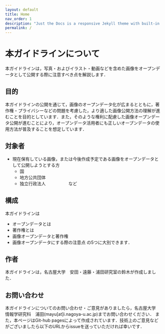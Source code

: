 ```yaml
---
layout: default
title: Home
nav_order: 1
description: "Just the Docs is a responsive Jekyll theme with built-in search that is easily customizable and hosted on GitHub Pages."
permalink: /
---
```

# 本ガイドラインについて
本ガイドラインは，写真・およびイラスト・動画などを含めた画像をオープンデータとして公開する際に注意すべき点を解説します．
## 目的
本ガイドラインの公開を通じて，画像のオープンデータ化が広まるとともに，著作権・プライバシーなどの問題を考慮した，より適した画像公開方法の理解が進むことを目的としています．また，そのような権利に配慮した画像オープンデータ公開が進むことにより，オープンデータ活用者にも正しいオープンデータの使用方法が普及することを想定しています．
## 対象者
- 現在保有している画像，または今後作成予定である画像をオープンデータとして公開しようとする方
	- 国
	- 地方公共団体
	- 独立行政法人
       　　　　　など

## 構成
本ガイドラインは
- オープンデータとは
- 著作権とは
- 画像オープンデータと著作権
- 画像オープンデータにする際の注意点
の5つに大別できます．
## 作者
本ガイドラインは，名古屋大学　安田・遠藤・浦田研究室の鈴木が作成しました．
## お問い合わせ
本ガイドラインについてのお問い合わせ・ご意見がありましたら，名古屋大学　情報学研究科　浦田(mayu[at]i.nagoya-u.ac.jp)までお問い合わせください．
また，本ページはGit-hub pagesによって作成されています．技術上のご意見などがございましたら以下のURLからissueを送っていただければ幸いです．
















































































